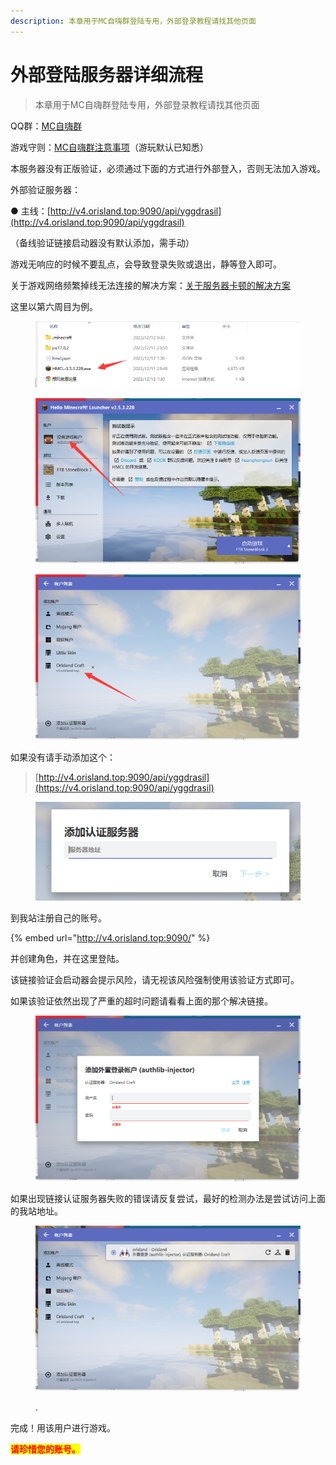 ```yaml
---
description: 本章用于MC自嗨群登陆专用，外部登录教程请找其他页面
---
```


# 外部登陆服务器详细流程

> 本章用于MC自嗨群登陆专用，外部登录教程请找其他页面

QQ群：[MC自嗨群](https://jq.qq.com/?\_wv=1027\&k=Q0jvcE5u)

游戏守则：[MC自嗨群注意事项](https://docs.qq.com/doc/DSUJ6ZXBQYnlYamNn)（游玩默认已知悉）

本服务器没有正版验证，必须通过下面的方式进行外部登入，否则无法加入游戏。

外部验证服务器：

● 主线：[http://v4.orisland.top:9090/api/yggdrasil](http://v4.orisland.top:9090/api/yggdrasil)

（备线验证链接启动器没有默认添加，需手动）

游戏无响应的时候不要乱点，会导致登录失败或退出，静等登入即可。

关于游戏网络频繁掉线无法连接的解决方案：[关于服务器卡顿的解决方案](https://docs.qq.com/doc/DSWRuaGJyQnpKSnR6)

这里以第六周目为例。

<figure><img src="../.gitbook/assets/image (4).png" alt=""><figcaption></figcaption></figure>

<figure><img src="../.gitbook/assets/image (5).png" alt=""><figcaption></figcaption></figure>

<figure><img src="../.gitbook/assets/image (6).png" alt=""><figcaption></figcaption></figure>

如果没有请手动添加这个：

> [http://v4.orisland.top:9090/api/yggdrasil](https://v4.orisland.top:9090/api/yggdrasil)

<figure><img src="../.gitbook/assets/image (7).png" alt=""><figcaption></figcaption></figure>

到我站注册自己的账号。

{% embed url="http://v4.orisland.top:9090/" %}

并创建角色，并在这里登陆。

该链接验证会启动器会提示风险，请无视该风险强制使用该验证方式即可。

如果该验证依然出现了严重的超时问题请看看上面的那个解决链接。

<figure><img src="../.gitbook/assets/image (8).png" alt=""><figcaption></figcaption></figure>

如果出现链接认证服务器失败的错误请反复尝试，最好的检测办法是尝试访问上面的我站地址。

<figure><img src="../.gitbook/assets/image (9).png" alt=""><figcaption><p>.</p></figcaption></figure>

完成！用该用户进行游戏。

<mark style="color:red;">**请珍惜您的账号。**</mark>

